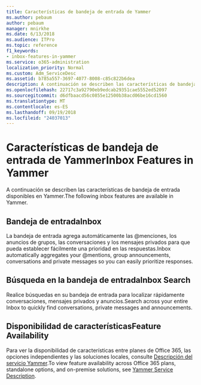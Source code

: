 ```yaml
---
title: Características de bandeja de entrada de Yammer
ms.author: pebaum
author: pebaum
manager: mnirkhe
ms.date: 6/13/2018
ms.audience: ITPro
ms.topic: reference
f1_keywords:
- inbox-features-in-yammer
ms.service: o365-administration
localization_priority: Normal
ms.custom: Adm_ServiceDesc
ms.assetid: b785a557-3697-4077-8008-c85c822b6dea
description: A continuación se describen las características de bandeja de entrada disponibles en Yammer.
ms.openlocfilehash: 22717c3a92790eb9edcab29351cae5552ed52097
ms.sourcegitcommit: d6dfbaacd56c0855e12500b38acd06be16cd1560
ms.translationtype: MT
ms.contentlocale: es-ES
ms.lasthandoff: 09/19/2018
ms.locfileid: "24037013"
---
```

# <a name="inbox-features-in-yammer"></a><span data-ttu-id="57012-103">Características de bandeja de entrada de Yammer</span><span class="sxs-lookup"><span data-stu-id="57012-103">Inbox Features in Yammer</span></span>

<span data-ttu-id="57012-104">A continuación se describen las características de bandeja de entrada disponibles en Yammer.</span><span class="sxs-lookup"><span data-stu-id="57012-104">The following inbox features are available in Yammer.</span></span>
  
## <a name="inbox"></a><span data-ttu-id="57012-105">Bandeja de entrada</span><span class="sxs-lookup"><span data-stu-id="57012-105">Inbox</span></span>
<span data-ttu-id="57012-106"><a name="bkmk_Inbox"> </a></span><span class="sxs-lookup"><span data-stu-id="57012-106"></span></span>

<span data-ttu-id="57012-107">La bandeja de entrada agrega automáticamente las @menciones, los anuncios de grupos, las conversaciones y los mensajes privados para que pueda establecer fácilmente una prioridad en las respuestas.</span><span class="sxs-lookup"><span data-stu-id="57012-107">Inbox automatically aggregates your @mentions, group announcements, conversations and private messages so you can easily prioritize responses.</span></span>
  
## <a name="inbox-search"></a><span data-ttu-id="57012-108">Búsqueda en la bandeja de entrada</span><span class="sxs-lookup"><span data-stu-id="57012-108">Inbox Search</span></span>
<span data-ttu-id="57012-109"><a name="bkmk_InboxSearch"> </a></span><span class="sxs-lookup"><span data-stu-id="57012-109"></span></span>

<span data-ttu-id="57012-110">Realice búsquedas en su bandeja de entrada para localizar rápidamente conversaciones, mensajes privados y anuncios.</span><span class="sxs-lookup"><span data-stu-id="57012-110">Search across your entire Inbox to quickly find conversations, private messages and announcements.</span></span>
  
## <a name="feature-availability"></a><span data-ttu-id="57012-111">Disponibilidad de características</span><span class="sxs-lookup"><span data-stu-id="57012-111">Feature Availability</span></span>
<span data-ttu-id="57012-112"><a name="bkmk_InboxSearch"> </a></span><span class="sxs-lookup"><span data-stu-id="57012-112"></span></span>

<span data-ttu-id="57012-113">Para ver la disponibilidad de características entre planes de Office 365, las opciones independientes y las soluciones locales, consulte [Descripción del servicio Yammer](yammer-service-description.md).</span><span class="sxs-lookup"><span data-stu-id="57012-113">To view feature availability across Office 365 plans, standalone options, and on-premise solutions, see [Yammer Service Description](yammer-service-description.md).</span></span>
  

